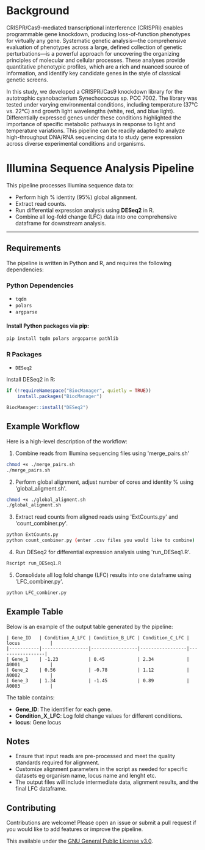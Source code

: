 # Background
CRISPR/Cas9-mediated transcriptional interference (CRISPRi) enables programmable gene knockdown, producing loss-of-function phenotypes for virtually any gene. Systematic genetic analysis—the comprehensive evaluation of phenotypes across a large, defined collection of genetic perturbations—is a powerful approach for uncovering the organizing principles of molecular and cellular processes. These analyses provide quantitative phenotypic profiles, which are a rich and nuanced source of information, and identify key candidate genes in the style of classical genetic screens.

In this study, we developed a CRISPRi/Cas9 knockdown library for the autotrophic cyanobacterium Synechococcus sp. PCC 7002. The library was tested under varying environmental conditions, including temperature (37°C vs. 22°C) and growth light wavelengths (white, red, and blue light). Differentially expressed genes under these conditions highlighted the importance of specific metabolic pathways in response to light and temperature variations. This pipeline can be readily adapted to analyze high-throughput DNA/RNA sequencing data to study gene expression across diverse experimental conditions and organisms.


# Illumina Sequence Analysis Pipeline

This pipeline processes Illumina sequence data to:
- Perform high % identity (95%) global alignment.
- Extract read counts.
- Run differential expression analysis using **DESeq2** in R.
- Combine all log-fold change (LFC) data into one comprehensive dataframe for downstream analysis.

---

## **Requirements**

The pipeline is written in Python and R, and requires the following dependencies:

### **Python Dependencies**
- `tqdm`
- `polars`
- `argparse`

#### Install Python packages via pip:
```bash
pip install tqdm polars argoparse pathlib
```

### **R Packages**
- `DESeq2`

Install DESeq2 in R:
```R
if (!requireNamespace("BiocManager", quietly = TRUE))
    install.packages("BiocManager")

BiocManager::install("DESeq2")
```

## Example Workflow
Here is a high-level description of the workflow:
1. Combine reads from Illumina sequencing files using 'merge_pairs.sh'
```bash
chmod +x ./merge_pairs.sh
./merge_pairs.sh
```
2. Perform global alignment, adjust number of cores and identity % using 'global_aligment.sh'.
```bash
chmod +x ./global_aligment.sh
./global_aligment.sh
```
3. Extract read counts from aligned reads using 'ExtCounts.py' and 'count_combiner.py'.
```bash
python ExtCounts.py
python count_combiner.py (enter .csv files you would like to combine)
```
4. Run DESeq2 for differential expression analysis using 'run_DESeq1.R'.
```R
Rscript run_DESeq1.R
```
5. Consolidate all log fold change (LFC) results into one dataframe using 'LFC_combiner.py'.
```bash
python LFC_combiner.py
```

## Example Table
Below is an example of the output table generated by the pipeline:

```
| Gene_ID   | Condition_A_LFC | Condition_B_LFC | Condition_C_LFC | locus           |
|-----------|-----------------|-----------------|-----------------|-----------------|
| Gene_1    | -1.23           | 0.45            | 2.34            | A0001           |    
| Gene_2    | 0.56            | -0.78           | 1.12            | A0002           |
| Gene_3    | 1.34            | -1.45           | 0.89            | A0003           |
```

The table contains:
- **Gene_ID**: The identifier for each gene.
- **Condition_X_LFC**: Log fold change values for different conditions.
- **locus**: Gene locus

## Notes
- Ensure that input reads are pre-processed and meet the quality standards required for alignment.
- Customize alignment parameters in the script as needed for specific datasets eg organism name, locus name and lenght etc.
- The output files will include intermediate data, alignment results, and the final LFC dataframe.

## Contributing
Contributions are welcome! Please open an issue or submit a pull request if you would like to add features or improve the pipeline.

This available under the [GNU General Public License v3.0](https://www.gnu.org/licenses/gpl-3.0.html).
